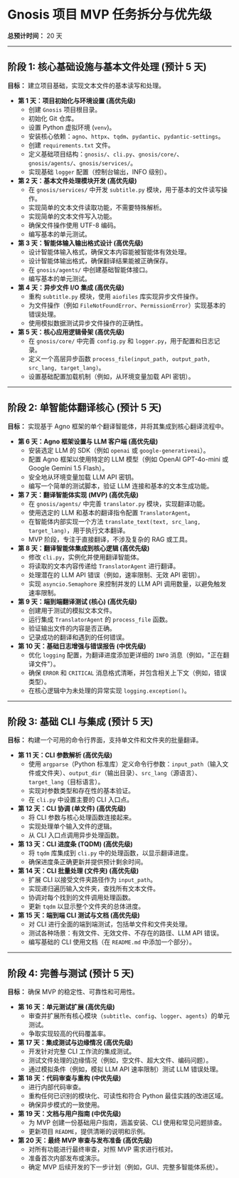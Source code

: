 # Gnosis 项目 MVP 任务拆分与优先级

**总预计时间：** 20 天

---

## 阶段 1: 核心基础设施与基本文件处理 (预计 5 天)

**目标：** 建立项目基础，实现文本文件的基本读写和处理。

*   **第 1 天：项目初始化与环境设置 (高优先级)**
    *   创建 `Gnosis` 项目根目录。
    *   初始化 Git 仓库。
    *   设置 Python 虚拟环境 (`venv`)。
    *   安装核心依赖：`agno`、`httpx`、`tqdm`、`pydantic`、`pydantic-settings`。
    *   创建 `requirements.txt` 文件。
    *   定义基础项目结构：`gnosis/`、`cli.py`、`gnosis/core/`、`gnosis/agents/`、`gnosis/services/`。
    *   实现基础 `logger` 配置（控制台输出，INFO 级别）。
*   **第 2 天：基本文件处理模块开发 (高优先级)**
    *   在 `gnosis/services/` 中开发 `subtitle.py` 模块，用于基本的文件读写操作。
    *   实现简单的文本文件读取功能，不需要特殊解析。
    *   实现简单的文本文件写入功能。
    *   确保文件操作使用 UTF-8 编码。
    *   编写基本的单元测试。
*   **第 3 天：智能体输入输出格式设计 (高优先级)**
    *   设计智能体输入格式，确保文本内容能被智能体有效处理。
    *   设计智能体输出格式，确保翻译结果能被正确保存。
    *   在 `gnosis/agents/` 中创建基础智能体接口。
    *   编写基本的单元测试。
*   **第 4 天：异步文件 I/O 集成 (高优先级)**
    *   重构 `subtitle.py` 模块，使用 `aiofiles` 库实现异步文件操作。
    *   为文件操作（例如 `FileNotFoundError`、`PermissionError`）实现基本的错误处理。
    *   使用模拟数据测试异步文件操作的正确性。
*   **第 5 天：核心应用逻辑骨架 (高优先级)**
    *   在 `gnosis/core/` 中完善 `config.py` 和 `logger.py`，用于配置和日志记录。
    *   定义一个高层异步函数 `process_file(input_path, output_path, src_lang, target_lang)`。
    *   设置基础配置加载机制（例如，从环境变量加载 API 密钥）。

---

## 阶段 2: 单智能体翻译核心 (预计 5 天)

**目标：** 实现基于 Agno 框架的单个翻译智能体，并将其集成到核心翻译流程中。

*   **第 6 天：Agno 框架设置与 LLM 客户端 (高优先级)**
    *   安装选定 LLM 的 SDK（例如 `openai` 或 `google-generativeai`）。
    *   配置 Agno 框架以使用特定的 LLM 模型（例如 OpenAI GPT-4o-mini 或 Google Gemini 1.5 Flash）。
    *   安全地从环境变量加载 LLM API 密钥。
    *   编写一个简单的测试脚本，验证 LLM 连接和基本的文本生成功能。
*   **第 7 天：翻译智能体实现 (MVP) (高优先级)**
    *   在 `gnosis/agents/` 中完善 `translator.py` 模块，实现翻译功能。
    *   使用选定的 LLM 和基本的翻译指令配置 `TranslatorAgent`。
    *   在智能体内部实现一个方法 `translate_text(text, src_lang, target_lang)`，用于执行文本翻译。
    *   MVP 阶段，专注于直接翻译，不涉及复杂的 RAG 或工具。
*   **第 8 天：翻译智能体集成到核心逻辑 (高优先级)**
    *   修改 `cli.py`，实例化并使用翻译智能体。
    *   将读取的文本内容传递给 `TranslatorAgent` 进行翻译。
    *   处理潜在的 LLM API 错误（例如，速率限制、无效 API 密钥）。
    *   实现 `asyncio.Semaphore` 来控制并发的 LLM API 调用数量，以避免触发速率限制。
*   **第 9 天：端到端翻译测试 (核心) (高优先级)**
    *   创建用于测试的模拟文本文件。
    *   运行集成 `TranslatorAgent` 的 `process_file` 函数。
    *   验证输出文件的内容是否正确。
    *   记录成功的翻译和遇到的任何错误。
*   **第 10 天：基础日志增强与错误报告 (中优先级)**
    *   优化 `logging` 配置，为翻译进度添加更详细的 `INFO` 消息（例如，"正在翻译文件"）。
    *   确保 `ERROR` 和 `CRITICAL` 消息格式清晰，并包含相关上下文（例如，错误类型）。
    *   在核心逻辑中为未处理的异常实现 `logging.exception()`。

---

## 阶段 3: 基础 CLI 与集成 (预计 5 天)

**目标：** 构建一个可用的命令行界面，支持单文件和文件夹的批量翻译。

*   **第 11 天：CLI 参数解析 (高优先级)**
    *   使用 `argparse`（Python 标准库）定义命令行参数：`input_path`（输入文件或文件夹）、`output_dir`（输出目录）、`src_lang`（源语言）、`target_lang`（目标语言）。
    *   实现对参数类型和存在性的基本验证。
    *   在 `cli.py` 中设置主要的 CLI 入口点。
*   **第 12 天：CLI 协调 (单文件) (高优先级)**
    *   将 CLI 参数与核心处理函数连接起来。
    *   实现处理单个输入文件的逻辑。
    *   从 CLI 入口点调用异步处理函数。
*   **第 13 天：CLI 进度条 (TQDM) (高优先级)**
    *   将 `tqdm` 库集成到 `cli.py` 中的处理函数，以显示翻译进度。
    *   确保进度条正确更新并提供预计剩余时间。
*   **第 14 天：CLI 批量处理 (文件夹) (高优先级)**
    *   扩展 CLI 以接受文件夹路径作为 `input_path`。
    *   实现递归遍历输入文件夹，查找所有文本文件。
    *   协调对每个找到的文件调用处理函数。
    *   更新 `tqdm` 以显示整个文件夹的总体进度。
*   **第 15 天：端到端 CLI 测试与文档 (高优先级)**
    *   对 CLI 进行全面的端到端测试，包括单文件和文件夹处理。
    *   测试各种场景：有效文件、无效文件、不存在的路径、LLM API 错误。
    *   编写基础的 CLI 使用文档（在 `README.md` 中添加一个部分）。

---

## 阶段 4: 完善与测试 (预计 5 天)

**目标：** 确保 MVP 的稳定性、可靠性和可用性。

*   **第 16 天：单元测试扩展 (高优先级)**
    *   审查并扩展所有核心模块（`subtitle`、`config`、`logger`、`agents`）的单元测试。
    *   争取实现较高的代码覆盖率。
*   **第 17 天：集成测试与边缘情况 (高优先级)**
    *   开发针对完整 CLI 工作流的集成测试。
    *   测试文件处理的边缘情况（例如，空文件、超大文件、编码问题）。
    *   通过模拟条件（例如，模拟 LLM API 速率限制）测试 LLM 错误处理。
*   **第 18 天：代码审查与重构 (中优先级)**
    *   进行内部代码审查。
    *   重构任何已识别的模块化、可读性和符合 Python 最佳实践的改进区域。
    *   确保异步模式的一致使用。
*   **第 19 天：文档与用户指南 (中优先级)**
    *   为 MVP 创建一份基础用户指南，涵盖安装、CLI 使用和常见问题排查。
    *   更新项目 `README`，提供清晰的说明和示例。
*   **第 20 天：最终 MVP 审查与发布准备 (高优先级)**
    *   对所有功能进行最终审查，对照 MVP 需求进行核对。
    *   准备首次内部发布或演示。
    *   确定 MVP 后续开发的下一步计划（例如，GUI、完整多智能体系统）。
